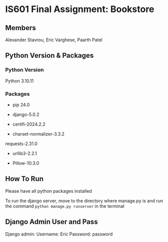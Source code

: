 # IS601 Final Assignment: Bookstore
## Members
Alexander Stavrou, Eric Varghese, Paarth Patel

## Python Version & Packages
### Python Version
Python 3.10.11

### Packages

- pip 24.0

- django-5.0.2

- certifi-2024.2.2 

- charset-normalizer-3.3.2 

requests-2.31.0 

- urllib3-2.2.1

- Pillow-10.3.0

## How To Run
Please have all python packages installed

To run the django server, move to the directory where manage.py is and run the command ```python manage.py runserver``` in the terminal

## Django Admin User and Pass
Django admin:
Username: Eric
Password: password
